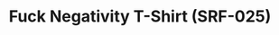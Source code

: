 ---
inv_num: 2015-157
add_credit:
url: 2015-157-fuck-negativity-t-shirt-srf-025
title: Fuck Negativity T-Shirt (SRF-025)
year: '2015'
display_year: '2015'
medium: Tee
dims:
pitch:
ps:
live_url:
youtube:
related_code:
subheading:
download:
commission:
related: "[4277] [2014-088-going-negative-lakes] 2014-088 Going Negative / Lakes"
layout: things-i-made
---